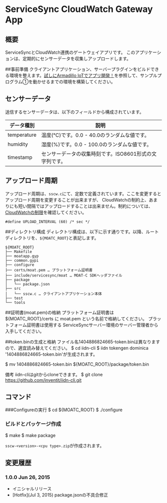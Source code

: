 ServiceSync CloudWatch Gateway App
========

## 概要
ServiceSyncとCloudWatch連携のゲートウェイアプリです。
このアプリケーションは、定期的にセンサーデータを収集しアップロードします。

##事前準備
クライアントアプリケーション、サーバープラグインをビルドできる環境を整えます。[試しにArmadillo IoTでアプリ開発！](https://developers.servicesync.net/?page_id=300)を参照して、サンプルプログラム①を動かせるまでの環境を構築してください。

## センサーデータ

送信するセンサーデータは、以下のフィールドから構成されています。

 | データ種別  | 説明  |
 |-------------|-----------------|
 | temperature  | 温度(℃)です。0.0 - 40.0のランダムな値です。 |
 | humidity  | 湿度(%)です。0.0 - 100.0のランダムな値です。 |
 | timestamp  | センサーデータの収集時刻です。ISO8601形式の文字列です。 |

## アップロード周期

アップロード周期は、`sscw.c`にて、定数で定義されています。ここを変更するとアップロード周期を変更することが出来ますが、
CloudWatchの制約上、あまりにも短い間隔ではアップロードすることは出来ません。制約については、[CloudWatchの制限](http://docs.aws.amazon.com/ja_jp/AmazonCloudWatch/latest/DeveloperGuide/cloudwatch_limits.html)を確認してください。

```
#define UPLOAD_INTERVAL (60) /* sec */
```

##ディレクトリ構成
ディレクトリ構成は、以下に示す通りです。以降、ルートディレクトリを、`${MOATC_ROOT}`と表記します。

```
${MOATC_ROOT}
├── Makefile
├── moatapp.gyp
├── common.gypi
├── configure
├── certs/moat.pem … プラットフォーム証明書
├── include/servicesync/moat … MOAT-C SDKヘッダファイル
├── package
│   └── package.json
├── src
│   └── sscw.c … クライアントアプリケーション本体
├── test
└── tools
```

##証明書(moat.pem)の格納
プラットフォーム証明書は ${MOATC_ROOT}/certs に moat.pem という名前で格納してください。
プラットフォーム証明書は使用する ServiceSyncサーバー環境のサーバー管理者から入手してください。

##token.binの生成と格納
ファイル名1404886824665-token.binは異なりますので、適宜読み替えてください。
$ cd iidn-cli
$ iidn tokengen dominica
'1404886824665-token.bin'が生成されます。

$ mv 1404886824665-token.bin ${MOATC_ROOT}/package/token.bin

備考
iidn-cliはgitからcloneできます。
$ git clone https://github.com/inventit/iidn-cli.git

## コマンド

###Configureの実行
$ cd ${MOATC_ROOT}
$ ./configure

### ビルドとパッケージ作成
$ make
$ make package

`sscw-<version>-<cpu type>.zip`が作成されます。

## 変更履歴

### 1.0.0 Jun 26, 2015

- イニシャルリリース
- [Hotfix](Jul 3, 2015) package.jsonの不具合修正
